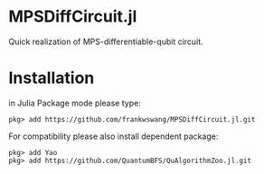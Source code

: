 # MPSDiffCircuit.jl
Quick realization of MPS-differentiable-qubit circuit. 

# Installation
in Julia Package mode please type:
```
pkg> add https://github.com/frankwswang/MPSDiffCircuit.jl.git
```

For compatibility please also install dependent package:
```
pkg> add Yao
pkg> add https://github.com/QuantumBFS/QuAlgorithmZoo.jl.git
```